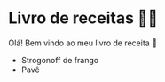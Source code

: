 # Livro de receitas :man_cook:

Olá! Bem vindo ao meu livro de receita :wave:



- Strogonoff de frango 
- Pavê





